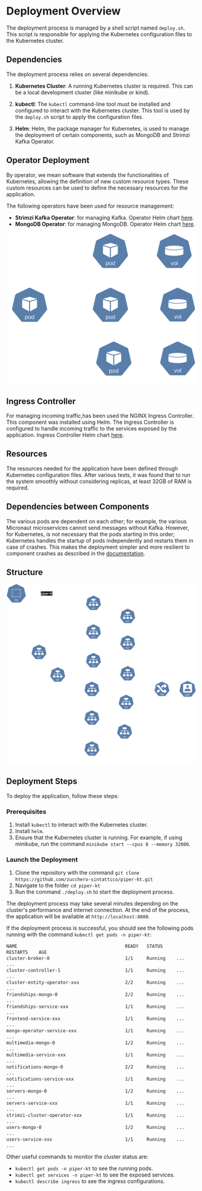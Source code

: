 # Deployment Overview

The deployment process is managed by a shell script named `deploy.sh`. This script is responsible for applying the Kubernetes configuration files to the Kubernetes cluster.

## Dependencies

The deployment process relies on several dependencies:

1. **Kubernetes Cluster**: A running Kubernetes cluster is required. This can be a local development cluster (like minikube or kind).

2. **kubectl**: The `kubectl` command-line tool must be installed and configured to interact with the Kubernetes cluster. This tool is used by the `deploy.sh` script to apply the configuration files.

3. **Helm**: Helm, the package manager for Kubernetes, is used to manage the deployment of certain components, such as MongoDB and Strimzi Kafka Operator.

## Operator Deployment

By operator, we mean software that extends the functionalities of Kubernetes, allowing the definition of new custom resource types. These custom resources can be used to define the necessary resources for the application.

The following operators have been used for resource management:

- **Strimzi Kafka Operator**: for managing Kafka. Operator Helm chart [here](https://github.com/strimzi/strimzi-kafka-operator/tree/main/helm-charts/helm3/strimzi-kafka-operator).
- **MongoDB Operator**: for managing MongoDB. Operator Helm chart [here](https://github.com/mongodb/helm-charts/tree/6ddf86b1b00cdd807840de36fc97b91466ee6981/charts/community-operator).

![Operator Deployment](public/schema-Operator.drawio.svg)

## Ingress Controller

For managing incoming traffic,has been used the NGINX Ingress Controller. This component was installed using Helm. The Ingress Controller is configured to handle incoming traffic to the services exposed by the application. Ingress Controller Helm chart [here](https://github.com/kubernetes/ingress-nginx/tree/main/charts/ingress-nginx).

## Resources

The resources needed for the application have been defined through Kubernetes configuration files. After various tests, it was found that to run the system smoothly without considering replicas, at least 32GB of RAM is required.

## Dependencies between Components

The various pods are dependent on each other; for example, the various Micronaut microservices cannot send messages without Kafka. However, for Kubernetes, is not necessary that the pods starting in this order; Kubernetes handles the startup of pods independently and restarts them in case of crashes. This makes the deployment simpler and more resilient to component crashes as described in the [documentation](https://kubernetes.io/docs/concepts/overview/).

## Structure

![Services Structure](public/schema-Global%20Structure%20Services.drawio.svg)

## Deployment Steps

To deploy the application, follow these steps:

### Prerequisites

1. Install `kubectl` to interact with the Kubernetes cluster.
2. Install `helm`.
3. Ensure that the Kubernetes cluster is running. For example, if using minikube, run the command `minikube start --cpus 8 --memory 32000`.

### Launch the Deployment

1. Clone the repository with the command `git clone https://github.com/zucchero-sintattico/piper-kt.git`
2. Navigate to the folder `cd piper-kt`
3. Run the command `./deploy.sh` to start the deployment process.

The deployment process may take several minutes depending on the cluster's performance and internet connection.
At the end of the process, the application will be available at `http://localhost:8080`.

If the deployment process is successful, you should see the following pods running with the command `kubectl get pods -n piper-kt`:

```Shell
NAME                                        READY   STATUS     RESTARTS    AGE
cluster-broker-0                            1/1     Running    ...         ...
cluster-controller-1                        1/1     Running    ...         ...
cluster-entity-operator-xxx                 2/2     Running    ...         ...
friendships-mongo-0                         2/2     Running    ...         ...
friendships-service-xxx                     1/1     Running    ...         ...
frontend-service-xxx                        1/1     Running    ...         ...
mongo-operator-service-xxx                  1/1     Running    ...         ...
multimedia-mongo-0                          1/2     Running    ...         ...
multimedia-service-xxx                      1/1     Running    ...         ...
notifications-mongo-0                       2/2     Running    ...         ...
notifications-service-xxx                   1/1     Running    ...         ...
servers-mongo-0                             1/2     Running    ...         ...
servers-service-xxx                         1/1     Running    ...         ...
strimzi-cluster-operator-xxx                1/1     Running    ...         ...
users-mongo-0                               1/2     Running    ...         ...
users-service-xxx                           1/1     Running    ...         ...
```

Other useful commands to monitor the cluster status are:

- `kubectl get pods -n piper-kt` to see the running pods.
- `kubectl get services -n piper-kt` to see the exposed services.
- `kubectl describe ingress` to see the ingress configurations.
